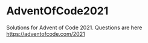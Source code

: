 # AdventOfCode2021
Solutions for Advent of Code 2021. Questions are here https://adventofcode.com/2021
